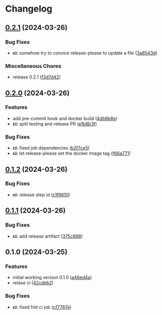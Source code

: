 # Changelog

## [0.2.1](https://github.com/awmath/pip-license-check/compare/v0.2.0...v0.2.1) (2024-03-26)


### Bug Fixes

* **ci:** somehow try to convice release-please to update a file ([3a8543d](https://github.com/awmath/pip-license-check/commit/3a8543d7bf85757b35a5b5f103e329ce7608a307))


### Miscellaneous Chores

* release 0.2.1 ([f3d7d42](https://github.com/awmath/pip-license-check/commit/f3d7d42e50be923eed227abc066e858a90a6e3a2))

## [0.2.0](https://github.com/awmath/pip-license-check/compare/v0.1.2...v0.2.0) (2024-03-26)


### Features

* add pre-commit hook and docker build ([4db8b8e](https://github.com/awmath/pip-license-check/commit/4db8b8e2e9e523f89876477a0894d8865fa52645))
* **ci:** split testing and release PR ([e1b8b3f](https://github.com/awmath/pip-license-check/commit/e1b8b3f1669ea52a2bca79c65076777e2ba3f0d6))


### Bug Fixes

* **ci:** fixed job dependencies ([b2f7ce5](https://github.com/awmath/pip-license-check/commit/b2f7ce5e89175134ae7e99e26f0658d0c5668771))
* **ci:** let release-please set the docker image tag ([f66a771](https://github.com/awmath/pip-license-check/commit/f66a7713e78468ce954b468de4ffdca470891914))

## [0.1.2](https://github.com/awmath/pip-license-check/compare/v0.1.1...v0.1.2) (2024-03-26)


### Bug Fixes

* **ci:** release step id ([c1f9610](https://github.com/awmath/pip-license-check/commit/c1f9610cbdfc6cf53ec0d9e80b5a8a30db7a91d4))

## [0.1.1](https://github.com/awmath/pip-license-check/compare/v0.1.0...v0.1.1) (2024-03-26)


### Bug Fixes

* **ci:** add release artifact ([375c898](https://github.com/awmath/pip-license-check/commit/375c898537f05961ceb80e2ef62023ce1aee5997))

## 0.1.0 (2024-03-25)


### Features

* initial working version 0.1.0 ([a46ed4a](https://github.com/awmath/pip-license-check/commit/a46ed4a70d86bd151763e7edc5c7aba576fa9aec))
* relase ci ([42cdeb2](https://github.com/awmath/pip-license-check/commit/42cdeb2a0da543c2bd2e63132742e4ecd8a89740))


### Bug Fixes

* **ci:** fixed fmt ci job ([cf7767e](https://github.com/awmath/pip-license-check/commit/cf7767ed730d7ffb5bbfe42a34c41f518de749d7))
